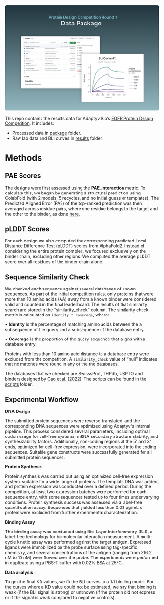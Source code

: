 ![Data package](package.png)

This repo contains the results data for Adaptyv Bio’s [EGFR Protein Design Competition](https://design.adaptyvbio.com/). It includes:

- Processed data in [package](package) folder.
- Raw lab data and BLI curves in [results](results) folder.

# Methods

## PAE Scores

The designs were first assessed using the **PAE_interaction** metric. To calculate this, we began by generating a structural prediction using ColabFold (with 2 models, 5 recycles, and no initial guess or templates). The Predicted Aligned Error (PAE) of the top-ranked prediction was then averaged across residue pairs, where one residue belongs to the target and the other to the binder, as done [here](https://github.com/nrbennet/dl_binder_design/blob/cafa3853ac94dceb1b908c8d9e6954d71749871a/af2_initial_guess/predict.py#L197).

## pLDDT Scores

For each design we also computed the corresponding predicted Local Distance Difference Test (pLDDT) scores from AlphaFold2. Instead of considering the entire protein complex, we focused exclusively on the binder chain, excluding other regions. We computed the average pLDDT score over all residues of the binder chain alone.

## Sequence Similarity Check

We checked each sequence against several databases of known sequences. As part of the initial competition rules, only proteins that were more than 10 amino acids (AA) away from a known binder were considered valid and counted in the final leaderboard. The results of that similarity search are stored in the “similarity_check” column. The similarity check metric is calculated as `identity * coverage`, where:

•	**Identity** is the percentage of matching amino acids between the a subsequence of the query and a subsequence of the database entry.

•	**Coverage** is the proportion of the query sequence that aligns with a database entry.

Proteins with less than 10 amino acid distance to a database entry were excluded from the competition. A `similarity_check` value of “null” indicates that no matches were found in any of the the databases.

The databases that we checked are SwisssProt, THPdb, USPTO and binders designed by [Cao et al. (2022)](https://www.nature.com/articles/s41586-022-04654-9). The scripts can be found in the [scripts](scripts) folder.

## Experimental Workflow

**DNA Design**

The submitted protein sequences were reverse-translated, and the corresponding DNA sequences were optimized using Adaptyv's internal pipeline. This process considered several parameters, including optimal codon usage for cell-free systems, mRNA secondary structure stability, and synthesizability factors. Additionally, non-coding regions at the 5' and 3' ends, optimized for cell-free expression, were incorporated into the coding sequences. Suitable gene constructs were successfully generated for all submitted protein sequences.

**Protein Synthesis**

Protein synthesis was carried out using an optimized cell-free expression system, suitable for a wide range of proteins. The template DNA was added, and protein expression was conducted over a defined period. During the competition, at least two expression batches were performed for each sequence entry, with some sequences tested up to four times under varying conditions. Protein synthesis success was assessed via a label-free quantification assay. Sequences that yielded less than 0.02 µg/mL of protein were excluded from further experimental characterization.

**Binding Assay**

The binding assay was conducted using Bio-Layer Interferometry (BLI), a label-free technology for biomolecular interaction measurement. A multi-cycle kinetic assay was performed against the target antigen. Expressed ligands were immobilized on the probe surface using tag-specific chemistry, and several concentrations of the antigen (ranging from 316.2 nM to 10 nM) were flowed over the probe. The experiments were performed in duplicate using a PBS-T buffer with 0.02% BSA at 25°C.

**Data analysis**

To get the final KD values, we fit the BLI curves to a 1:1 binding model. For the curves where a KD value could not be estimated, we say that binding is weak (if the BLI signal is strong) or unknown (if the protein did not express or if the signal is weak compared to negative controls).